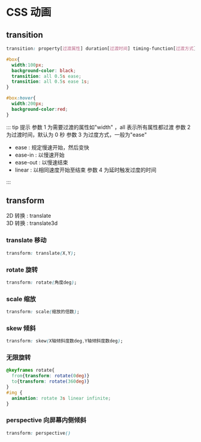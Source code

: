 # CSS 动画

## transition

```CSS
transition: property[过渡属性] duration[过渡时间] timing-function[过渡方式] delay[延时时间];
```

```CSS
#box{
  width:100px;
  background-color: black;
  transition: all 0.5s ease;
  transition: all 0.5s ease 1s;
}

#box:hover{
  width:200px;
  background-color:red;
}
```

::: tip 提示
参数 1 为需要过渡的属性如"width" ，all 表示所有属性都过渡
参数 2 为过渡时间，默认为 0 秒
参数 3 为过度方式，一般为"ease"

- ease : 规定慢速开始，然后变快
- ease-in : 以慢速开始
- ease-out : 以慢速结束
- linear : 以相同速度开始至结束
  参数 4 为延时触发过度的时间

:::

## transform

2D 转换 : translate  
3D 转换 : translate3d

### translate 移动

```CSS
transform: translate(X,Y);
```

### rotate 旋转

```CSS
transform: rotate(角度deg);
```

### scale 缩放

```CSS
transform: scale(缩放的倍数);
```

### skew 倾斜

```CSS
transform: skew(X轴倾斜度数deg,Y轴倾斜度数deg);
```

### 无限旋转

```CSS
@keyframes rotate{
  from{transform: rotate(0deg)}
  to{transform: rotate(360deg)}
}
#img {
  animation: rotate 3s linear infinite;
}
```

### perspective 向屏幕内侧倾斜

```CSS
transform: perspective()
```
